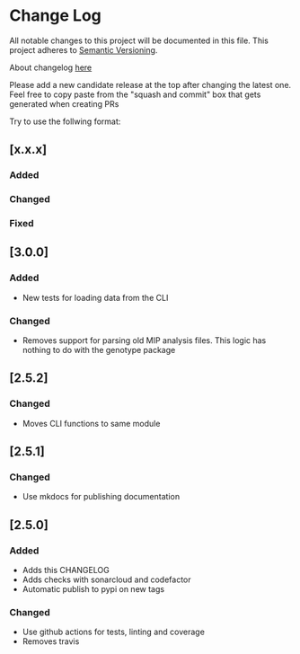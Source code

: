 # Change Log
All notable changes to this project will be documented in this file.
This project adheres to [Semantic Versioning](http://semver.org/).

About changelog [here](https://keepachangelog.com/en/1.0.0/)

Please add a new candidate release at the top after changing the latest one. Feel free to copy paste from the "squash and commit" box that gets generated when creating PRs

Try to use the follwing format:

## [x.x.x]

### Added

### Changed

### Fixed

## [3.0.0]

### Added
- New tests for loading data from the CLI

### Changed
- Removes support for parsing old MIP analysis files. This logic has nothing to do with the genotype package


## [2.5.2]

### Changed
- Moves CLI functions to same module

## [2.5.1]

### Changed
- Use mkdocs for publishing documentation

## [2.5.0]

### Added
- Adds this CHANGELOG
- Adds checks with sonarcloud and codefactor
- Automatic publish to pypi on new tags

### Changed
- Use github actions for tests, linting and coverage
- Removes travis
